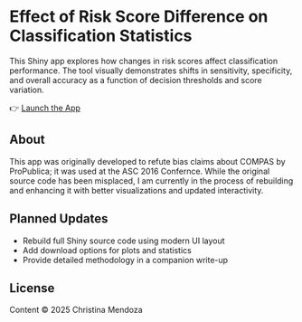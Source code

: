 # Effect of Risk Score Difference on Classification Statistics

This Shiny app explores how changes in risk scores affect classification performance. The tool visually demonstrates shifts in sensitivity, specificity, and overall accuracy as a function of decision thresholds and score variation.

👉 [Launch the App](https://app-1.shinyapps.io/Noise/)

## About

This app was originally developed to refute bias claims about COMPAS by ProPublica; it was used at the ASC 2016 Confernce. While the original source code has been misplaced, I am currently in the process of rebuilding and enhancing it with better visualizations and updated interactivity.

## Planned Updates

- Rebuild full Shiny source code using modern UI layout
- Add download options for plots and statistics
- Provide detailed methodology in a companion write-up

## License

Content © 2025 Christina Mendoza
